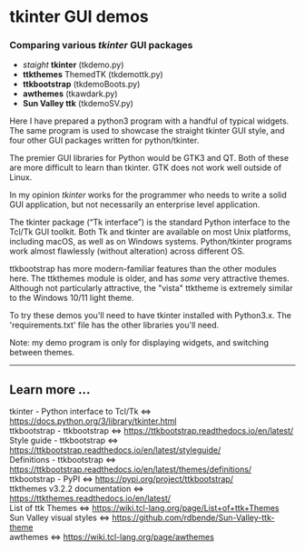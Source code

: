 # tkinter GUI demos
### Comparing various _tkinter_ GUI packages

- _staight_ __tkinter__ (tkdemo.py)
- __ttkthemes__ ThemedTK (tkdemottk.py)
- __ttkbootstrap__ (tkdemoBoots.py)
- __awthemes__ (tkawdark.py)
- __Sun Valley ttk__ (tkdemoSV.py)


Here I have prepared a python3 program with a handful of typical widgets.
The same program is used to showcase the straight tkinter GUI style, and
four other GUI packages written for python/tkinter.

The premier GUI libraries for Python would be GTK3 and QT. Both of these
are more difficult to learn than tkinter. GTK does not work well outside of Linux.

In my opinion _tkinter_ works for the programmer who needs to write a solid
GUI application, but not necessarily an enterprise level application.

The tkinter package (“Tk interface”) is the standard Python interface to the 
Tcl/Tk GUI toolkit. Both Tk and tkinter are available on most Unix platforms, 
including macOS, as well as on Windows systems. Python/tkinter programs work
almost flawlessly (without alteration) across different OS.

ttkbootstrap has more modern-familiar features than the other modules here.
The ttkthemes module is older, and has _some_ very attractive themes. 
Although not particularly attractive, the "vista" ttktheme is extremely 
similar to the Windows 10/11 light theme.

To try these demos you'll need to have tkinter installed with Python3.x.
The 'requirements.txt' file has the other libraries you'll need.

Note: my demo program is only for displaying widgets, and switching
between themes.

---
## Learn more ...
tkinter - Python interface to Tcl/Tk <=> https://docs.python.org/3/library/tkinter.html  
ttkbootstrap - ttkbootstrap <=> https://ttkbootstrap.readthedocs.io/en/latest/  
Style guide - ttkbootstrap <=> https://ttkbootstrap.readthedocs.io/en/latest/styleguide/  
Definitions - ttkbootstrap <=> https://ttkbootstrap.readthedocs.io/en/latest/themes/definitions/  
ttkbootstrap - PyPI <=> https://pypi.org/project/ttkbootstrap/  
ttkthemes v3.2.2 documentation <=> https://ttkthemes.readthedocs.io/en/latest/  
List of ttk Themes <=> https://wiki.tcl-lang.org/page/List+of+ttk+Themes  
Sun Valley visual styles <=> https://github.com/rdbende/Sun-Valley-ttk-theme  
awthemes <=> https://wiki.tcl-lang.org/page/awthemes  

